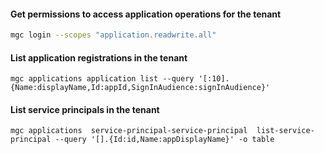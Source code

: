 #### Get permissions to access application operations for the tenant
 ```sh
 mgc login --scopes "application.readwrite.all"
 ```

#### List application registrations in the tenant
```shell
mgc applications application list --query '[:10].{Name:displayName,Id:appId,SignInAudience:signInAudience}'
```

#### List service principals in the tenant
```shell
mgc applications  service-principal-service-principal  list-service-principal --query '[].{Id:id,Name:appDisplayName}' -o table
```